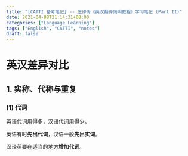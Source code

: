 ```yaml
---
title: "[CATTI 备考笔记] -- 庄绎传《英汉翻译简明教程》学习笔记 (Part II)"
date: 2021-04-08T21:14:31+08:00
categories: ["Language Learning"]
tags: ["English", "CATTI", "notes"]
draft: false
---
```


# 英汉差异对比

## 1. 实称、代称与重复

### (1) 代词

英语代词用得多，汉语代词用得少。  

英语有时**先出代词**，汉语一般**先出实词**。  

汉译英要在适当的地方**增加代词**。  
